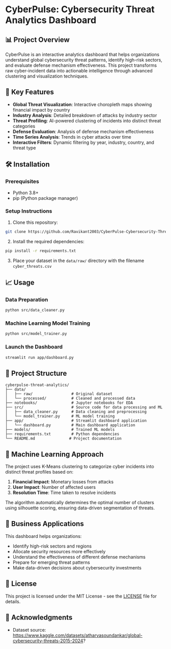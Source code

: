 # CyberPulse: Cybersecurity Threat Analytics Dashboard

## 📊 Project Overview

CyberPulse is an interactive analytics dashboard that helps organizations understand global cybersecurity threat patterns, identify high-risk sectors, and evaluate defense mechanism effectiveness. This project transforms raw cyber-incident data into actionable intelligence through advanced clustering and visualization techniques.


## 🚀 Key Features

- **Global Threat Visualization**: Interactive choropleth maps showing financial impact by country
- **Industry Analysis**: Detailed breakdown of attacks by industry sector
- **Threat Profiling**: AI-powered clustering of incidents into distinct threat categories
- **Defense Evaluation**: Analysis of defense mechanism effectiveness
- **Time Series Analysis**: Trends in cyber attacks over time
- **Interactive Filters**: Dynamic filtering by year, industry, country, and threat type

## 🛠️ Installation

### Prerequisites
- Python 3.8+
- pip (Python package manager)

### Setup Instructions

1. Clone this repository:
```bash
git clone https://github.com/Ravikant2003/CyberPulse-Cybersecurity-Threat-Analytics-Dashboard.git
```

2. Install the required dependencies:
```bash
pip install -r requirements.txt
```

3. Place your dataset in the `data/raw/` directory with the filename `cyber_threats.csv`

## 📈 Usage

### Data Preparation
```bash
python src/data_cleaner.py
```

### Machine Learning Model Training
```bash
python src/model_trainer.py
```

### Launch the Dashboard
```bash
streamlit run app/dashboard.py
```

## 📁 Project Structure

```
cyberpulse-threat-analytics/
├── data/
│   ├── raw/                 # Original dataset
│   └── processed/           # Cleaned and processed data
├── notebooks/               # Jupyter notebooks for EDA
├── src/                     # Source code for data processing and ML
│   ├── data_cleaner.py      # Data cleaning and preprocessing
│   └── model_trainer.py     # ML model training
├── app/                     # Streamlit dashboard application
│   └── dashboard.py         # Main dashboard application
├── models/                  # Trained ML models
├── requirements.txt         # Python dependencies
└── README.md               # Project documentation
```

## 🔮 Machine Learning Approach

The project uses K-Means clustering to categorize cyber incidents into distinct threat profiles based on:

1. **Financial Impact**: Monetary losses from attacks
2. **User Impact**: Number of affected users
3. **Resolution Time**: Time taken to resolve incidents

The algorithm automatically determines the optimal number of clusters using silhouette scoring, ensuring data-driven segmentation of threats.


## 🎯 Business Applications

This dashboard helps organizations:

- Identify high-risk sectors and regions
- Allocate security resources more effectively
- Understand the effectiveness of different defense mechanisms
- Prepare for emerging threat patterns
- Make data-driven decisions about cybersecurity investments


## 📝 License

This project is licensed under the MIT License - see the [LICENSE](LICENSE) file for details.

## 🙏 Acknowledgments

- Dataset source: https://www.kaggle.com/datasets/atharvasoundankar/global-cybersecurity-threats-2015-2024?
